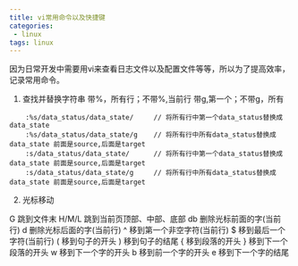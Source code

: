 ```yaml
---
title: vi常用命令以及快捷键
categories:
 - linux
tags: linux
---
```


因为日常开发中需要用vi来查看日志文件以及配置文件等等，所以为了提高效率，记录常用命令。

1. 查找并替换字符串
带%，所有行；不带%,当前行
带g,第一个；不带g，所有
````
    :%s/data_status/data_state/     // 将所有行中第一个data_status替换成data_state 
    :%s/data_status/data_state/g    // 将所有行中所有data_status替换成data_state 前面是source,后面是target
    :s/data_status/data_state/      // 将所有行中第一个data_status替换成data_state 前面是source,后面是target
    :s/data_status/data_state/g     // 将所有行中所有data_status替换成data_state 前面是source,后面是target
````

2. 光标移动

G 跳到文件末
H/M/L 跳到当前页顶部、中部、底部
db 删除光标前面的字(当前行)
d  删除光标后面的字(当前行)
^  移到第一个非空字符(当前行)
$  移到最后一个字符(当前行)
(  移到句子的开头
)  移到句子的结尾
{  移到段落的开头
}  移到下一个段落的开头
w  移到下一个字的开头
b  移到前一个字的开头
e  移到下一个字的结尾

